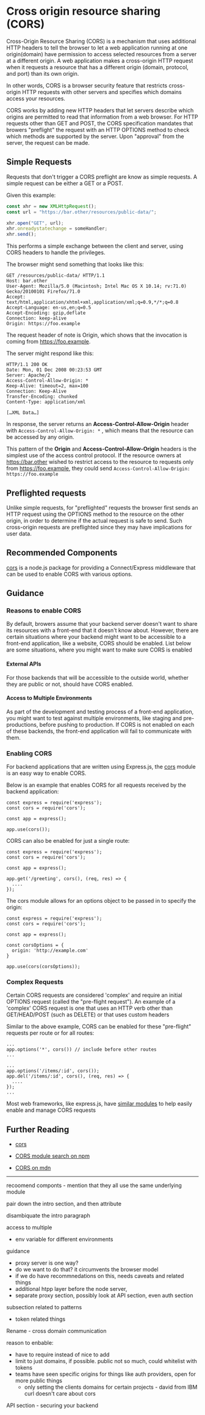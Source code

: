 # Cross origin resource sharing (CORS)

Cross-Origin Resource Sharing (CORS) is a mechanism that uses additional HTTP headers to tell the browser to let a web application running at one origin(domain) have permission to access selected resources from a server at a different origin. A web application makes a cross-origin HTTP request when it requests a resource that has a different origin (domain, protocol, and port) than its own origin.

In other words, CORS is a browser security feature that restricts cross-origin HTTP requests with other servers and specifies which domains access your resources.

CORS works by adding new HTTP headers that let servers describe which origins are permitted to read that information from a web browser.  For HTTP requests other than GET and POST, the CORS specification mandates that browers "preflight" the request with an HTTP OPTIONS method to check which methods are supported by the server.  Upon "approval" from the server, the request can be made.

## Simple Requests

Requests that don't trigger a CORS preflight are know as simple requests.  A simple request can be either a GET or a POST.

Given this example:

```js
const xhr = new XMLHttpRequest();
const url = "https://bar.other/resources/public-data/";

xhr.open("GET", url);
xhr.onreadystatechange = someHandler;
xhr.send();
```

This performs a simple exchange between the client and server, using CORS headers to handle the privileges.

The browser might send something that looks like this:

```
GET /resources/public-data/ HTTP/1.1
Host: bar.other
User-Agent: Mozilla/5.0 (Macintosh; Intel Mac OS X 10.14; rv:71.0) Gecko/20100101 Firefox/71.0
Accept: text/html,application/xhtml+xml,application/xml;q=0.9,*/*;q=0.8
Accept-Language: en-us,en;q=0.5
Accept-Encoding: gzip,deflate
Connection: keep-alive
Origin: https://foo.example
```

The request header of note is Origin, which shows that the invocation is coming from https://foo.example.

The server might respond like this:

```
HTTP/1.1 200 OK
Date: Mon, 01 Dec 2008 00:23:53 GMT
Server: Apache/2
Access-Control-Allow-Origin: *
Keep-Alive: timeout=2, max=100
Connection: Keep-Alive
Transfer-Encoding: chunked
Content-Type: application/xml

[…XML Data…]
```

In response, the server returns an **Access-Control-Allow-Origin** header with `Access-Control-Allow-Origin: *` , which means that the resource can be accessed by any origin.

This pattern of the **Origin** and **Access-Control-Allow-Origin** headers is the simplest use of the access control protocol.  If the resource owners at https://bar.other wished to restrict access to the resource to requests only from https://foo.example, they could send `Access-Control-Allow-Origin: https://foo.example`



## Preflighted requests

Unlike simple requests, for "preflighted" requests the browser first sends an HTTP request using the OPTIONS method to the resource on the other origin, in order to determine if the actual request is safe to send. Such cross-origin requests are preflighted since they may have implications for user data.


## Recommended Components

[cors](https://www.npmjs.com/package/cors) is a node.js package for providing a Connect/Express middleware that can be used to enable CORS with various options.

## Guidance

### Reasons to enable CORS

By default, browers assume that your backend server doesn't want to share its resources with a front-end that it doesn't know about.  However, there are certain situations where your backend might want to be accessible to a front-end application, like a website, CORS should be enabled.  List below are some situations, where you might want to make sure CORS is enabled

#### External APIs

For those backends that will be accessible to the outside world, whether they are public or not, should have CORS enabled.


#### Access to Multiple Environments

As part of the development and testing process of a front-end application, you might want to test against multiple environments, like staging and pre-productions, before pushing to production.  If CORS is not enabled on each of these backends, the front-end application will fail to communicate with them.

### Enabling CORS

For backend applications that are written using Express.js, the [cors](https://www.npmjs.com/package/cors) module is an easy way to enable CORS.

Below is an example that enables CORS for all requests received by the backend application:

```
const express = require('express');
const cors = require('cors');

const app = express();

app.use(cors());
```

CORS can also be enabled for just a single route:

```
const express = require('express');
const cors = require('cors');

const app = express();

app.get('/greeting', cors(), (req, res) => {
  ....
});
```

The cors module allows for an options object to be passed in to specify the origin:

```
const express = require('express');
const cors = require('cors');

const app = express();

const corsOptions = {
  origin: 'http://example.com'
}

app.use(cors(corsOptions));
```

### Complex Requests

Certain CORS requests are considered 'complex' and require an initial OPTIONS request (called the "pre-flight request"). An example of a 'complex' CORS request is one that uses an HTTP verb other than GET/HEAD/POST (such as DELETE) or that uses custom headers

Similar to the above example, CORS can be enabled for these "pre-flight" requests per route or for all routes:


```
...
app.options('*', cors()) // include before other routes
...
```

```
...
app.options('/items/:id', cors());
app.del('/items/:id', cors(), (req, res) => {
  ....
});
...
```

Most web frameworks, like express.js, have [similar modules](https://www.npmjs.com/search?q=cors) to help easily enable and manage CORS requests

## Further Reading

* [cors](https://www.npmjs.com/package/cors)

* [CORS module search on npm](https://www.npmjs.com/search?q=cors)

* [CORS on mdn](https://developer.mozilla.org/en-US/docs/Web/HTTP/CORS)




------------------------------------------

recoomend componts - mention that they all use the same underlying module

pair down the intro section, and then attribute

disambiquate the intro paragraph

access to multiple
- env variable for different environments

guidance
 - proxy server is one way?
  - do we want to do that? it circumvents the browser model
  - if we do have recommnedations on this, needs caveats and related things
- additional htpp layer before the node server,
- separate proxy section, possibly look at API section, even auth section

subsection related to patterns
- token related things


Rename - cross domain communication


reason to enbable:
  - have to require instead of nice to add
  - limit to just domains,  if possible.  public not so much, could whitelist with tokens
  - teams have seen specific origins for things like auth providers,  open for more public things
    - only setting the clients domains for certain projects - david from IBM
curl doesn't care about cors

API section - securing your backend
